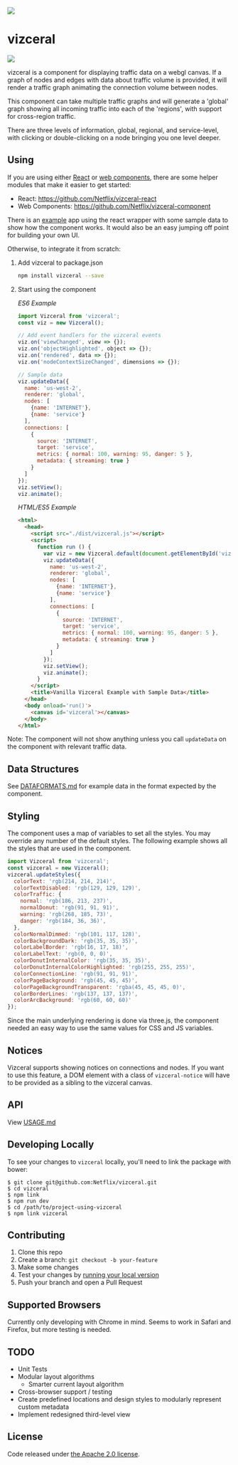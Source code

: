 ![](./logo.png)
# vizceral

![](./vizceral-example.png)

vizceral is a component for displaying traffic data on a webgl canvas. If a graph of nodes and edges with data about traffic volume is provided, it will render a traffic graph animating the connection volume between nodes.

This component can take multiple traffic graphs and will generate a 'global' graph showing all incoming traffic into each of the 'regions', with support for cross-region traffic.

There are three levels of information, global, regional, and service-level, with clicking or double-clicking on a node bringing you one level deeper.

## Using
If you are using either [React](https://facebook.github.io/react/) or [web components](http://webcomponents.org/), there are some helper modules that make it easier to get started:
* React: https://github.com/Netflix/vizceral-react
* Web Components: https://github.com/Netflix/vizceral-component

There is an [example](https://github.com/Netflix/vizceral-example) app using the react wrapper with some sample data to show how the component works. It would also be an easy jumping off point for building your own UI.

Otherwise, to integrate it from scratch:

1.  Add vizceral to package.json

    ```sh
    npm install vizceral --save
    ```

2.  Start using the component

    *ES6 Example*

    ```js
    import Vizceral from 'vizceral';
    const viz = new Vizceral();

    // Add event handlers for the vizceral events
    viz.on('viewChanged', view => {});
    viz.on('objectHighlighted', object => {});
    viz.on('rendered', data => {});
    viz.on('nodeContextSizeChanged', dimensions => {});

    // Sample data
    viz.updateData({
      name: 'us-west-2',
      renderer: 'global',
      nodes: [
        {name: 'INTERNET'},
        {name: 'service'}
      ],
      connections: [
        {
          source: 'INTERNET',
          target: 'service',
          metrics: { normal: 100, warning: 95, danger: 5 },
          metadata: { streaming: true }
        }
      ]
    });
    viz.setView();
    viz.animate();

    ```

    *HTML/ES5 Example*

    ```html
    <html>
      <head>
        <script src="./dist/vizceral.js"></script>
        <script>
          function run () {
            var viz = new Vizceral.default(document.getElementById('vizceral'));
            viz.updateData({
              name: 'us-west-2',
              renderer: 'global',
              nodes: [
                {name: 'INTERNET'},
                {name: 'service'}
              ],
              connections: [
                {
                  source: 'INTERNET',
                  target: 'service',
                  metrics: { normal: 100, warning: 95, danger: 5 },
                  metadata: { streaming: true }
                }
              ]
            });
            viz.setView();
            viz.animate();
          }
        </script>
        <title>Vanilla Vizceral Example with Sample Data</title>
      </head>
      <body onload='run()'>
        <canvas id='vizceral'></canvas>
      </body>
    </html>
    ```

Note: The component will not show anything unless you call `updateData` on the component with relevant traffic data.

## Data Structures

See [DATAFORMATS.md](./DATAFORMATS.md) for example data in the format expected by the component.

## Styling

The component uses a map of variables to set all the styles. You may override any number of the default styles.  The following example shows all the styles that are used in the component.

```js
import Vizceral from 'vizceral';
const vizceral = new Vizceral();
vizceral.updateStyles({
  colorText: 'rgb(214, 214, 214)',
  colorTextDisabled: 'rgb(129, 129, 129)',
  colorTraffic: {
    normal: 'rgb(186, 213, 237)',
    normalDonut: 'rgb(91, 91, 91)',
    warning: 'rgb(268, 185, 73)',
    danger: 'rgb(184, 36, 36)',
  },
  colorNormalDimmed: 'rgb(101, 117, 128)',
  colorBackgroundDark: 'rgb(35, 35, 35)',
  colorLabelBorder: 'rgb(16, 17, 18)',
  colorLabelText: 'rgb(0, 0, 0)',
  colorDonutInternalColor: 'rgb(35, 35, 35)',
  colorDonutInternalColorHighlighted: 'rgb(255, 255, 255)',
  colorConnectionLine: 'rgb(91, 91, 91)',
  colorPageBackground: 'rgb(45, 45, 45)',
  colorPageBackgroundTransparent: 'rgba(45, 45, 45, 0)',
  colorBorderLines: 'rgb(137, 137, 137)',
  colorArcBackground: 'rgb(60, 60, 60)'
});
```

Since the main underlying rendering is done via three.js, the component needed an easy way to use the same values for CSS and JS variables.

## Notices

Vizceral supports showing notices on connections and nodes.  If you want to use this feature, a DOM element with a class of `vizceral-notice` will have to be provided as a sibling to the vizceral canvas.

## API

View [USAGE.md](./USAGE.md)

## Developing Locally

To see your changes to `vizceral` locally, you'll need to link the package with bower:

    $ git clone git@github.com:Netflix/vizceral.git
    $ cd vizceral
    $ npm link
    $ npm run dev
    $ cd /path/to/project-using-vizceral
    $ npm link vizceral

## Contributing

1.  Clone this repo
2.  Create a branch: `git checkout -b your-feature`
3.  Make some changes
4.  Test your changes by [running your local version](#developing-locally)
5.  Push your branch and open a Pull Request

## Supported Browsers

Currently only developing with Chrome in mind. Seems to work in Safari and Firefox, but more testing is needed.

## TODO

- Unit Tests
- Modular layout algorithms
  - Smarter current layout algorithm
- Cross-browser support / testing
- Create predefined locations and design styles to modularly represent custom metadata
- Implement redesigned third-level view

## License

Code released under [the Apache 2.0 license](./LICENSE).
